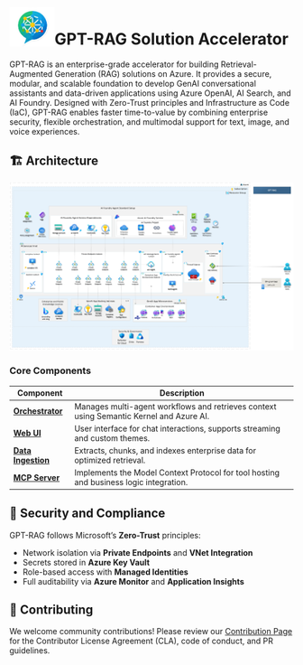 <img src="media/logo.png" alt="Enterprise RAG Logo" width="80" align="left"/>

# GPT-RAG Solution Accelerator

GPT-RAG is an enterprise-grade accelerator for building Retrieval-Augmented Generation (RAG) solutions on Azure. It provides a secure, modular, and scalable foundation to develop GenAI conversational assistants and data-driven applications using Azure OpenAI, AI Search, and AI Foundry. Designed with Zero-Trust principles and Infrastructure as Code (IaC), GPT-RAG enables faster time-to-value by combining enterprise security, flexible orchestration, and multimodal support for text, image, and voice experiences.

## 🏗️ Architecture

![Zero Trust Architecture](media/architecture-zero-trust.png)

### Core Components

| Component                                                         | Description                                                                             |
| ----------------------------------------------------------------- | --------------------------------------------------------------------------------------- |
| **[Orchestrator](https://github.com/Azure/gpt-rag-orchestrator)** | Manages multi-agent workflows and retrieves context using Semantic Kernel and Azure AI. |
| **[Web UI](https://github.com/Azure/gpt-rag-ui)**                 | User interface for chat interactions, supports streaming and custom themes.             |
| **[Data Ingestion](https://github.com/Azure/gpt-rag-ingestion)**  | Extracts, chunks, and indexes enterprise data for optimized retrieval.                  |
| **[MCP Server](https://github.com/Azure/gpt-rag-mcp)**            | Implements the Model Context Protocol for tool hosting and business logic integration.  |

## 🔐 Security and Compliance

GPT-RAG follows Microsoft’s **Zero-Trust** principles:

* Network isolation via **Private Endpoints** and **VNet Integration**
* Secrets stored in **Azure Key Vault**
* Role-based access with **Managed Identities**
* Full auditability via **Azure Monitor** and **Application Insights**

## 🤝 Contributing

We welcome community contributions!
Please review our [Contribution Page](https://github.com/Azure/GPT-RAG/blob/main/CONTRIBUTING.md) for the Contributor License Agreement (CLA), code of conduct, and PR guidelines.